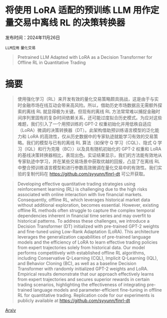 # 将使用 LoRA 适配的预训练 LLM 用作定量交易中离线 RL 的决策转换器

发布时间：2024年11月26日

`LLM应用` `量化交易`

> Pretrained LLM Adapted with LoRA as a Decision Transformer for Offline RL in Quantitative Trading

# 摘要

> 使用强化学习（RL）来开发有效的量化交易策略颇具挑战，这是由于与实时金融市场在线互动会带来高风险。所以，借助历史市场数据且无需额外探索的离线 RL 就显得极为关键。但现有的离线 RL 方法常常难以捕捉金融时间序列里固有的复杂时间依赖关系，还可能过度拟合历史模式。为应对这些难题，我们引入了一个用预训练的 GPT-2 权重初始化并用低秩自适应（LoRA）微调的决策转换器（DT）。此架构借助预训练语言模型的泛化能力和 LoRA 的高效性，仅从历史数据中的专家轨迹就能学习有效的交易策略。我们的模型与已有的离线 RL 算法（如保守 Q 学习（CQL）、隐式 Q 学习（IQL）和行为克隆（BC））以及具有随机初始化的 GPT-2 权重和 LoRA 的基线决策转换器相比，表现出色。实证结果显示，我们的方法能有效地从专家轨迹中学习，并在某些交易场景中获取优越的回报，凸显了在离线 RL 中整合预训练语言模型和进行参数高效微调在量化交易中的有效性。我们实验的复制代码在 https://github.com/syyunn/finrl-dt 可公开获取。

> Developing effective quantitative trading strategies using reinforcement learning (RL) is challenging due to the high risks associated with online interaction with live financial markets. Consequently, offline RL, which leverages historical market data without additional exploration, becomes essential. However, existing offline RL methods often struggle to capture the complex temporal dependencies inherent in financial time series and may overfit to historical patterns. To address these challenges, we introduce a Decision Transformer (DT) initialized with pre-trained GPT-2 weights and fine-tuned using Low-Rank Adaptation (LoRA). This architecture leverages the generalization capabilities of pre-trained language models and the efficiency of LoRA to learn effective trading policies from expert trajectories solely from historical data. Our model performs competitively with established offline RL algorithms, including Conservative Q-Learning (CQL), Implicit Q-Learning (IQL), and Behavior Cloning (BC), as well as a baseline Decision Transformer with randomly initialized GPT-2 weights and LoRA. Empirical results demonstrate that our approach effectively learns from expert trajectories and secures superior rewards in certain trading scenarios, highlighting the effectiveness of integrating pre-trained language models and parameter-efficient fine-tuning in offline RL for quantitative trading. Replication code for our experiments is publicly available at https://github.com/syyunn/finrl-dt

[Arxiv](https://arxiv.org/abs/2411.17900)